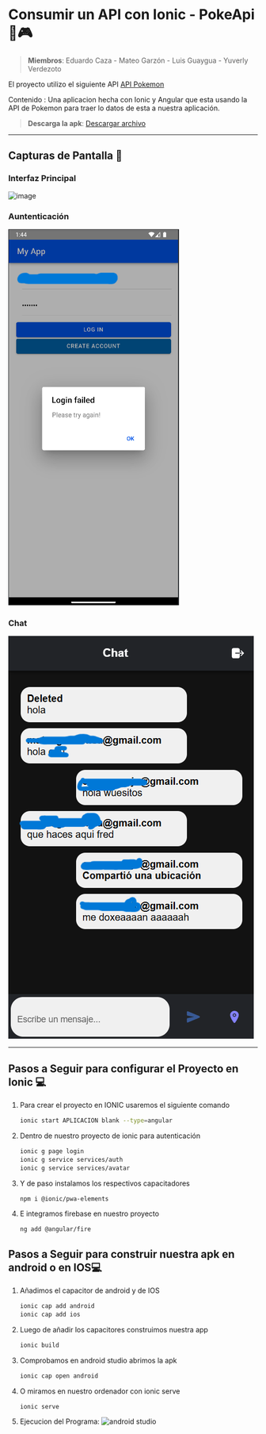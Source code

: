# Consumir un API con Ionic - PokeApi 🐾🎮

> **Miembros**: Eduardo Caza - Mateo Garzón - Luis Guaygua - Yuverly Verdezoto

El proyecto utilizo el siguiente API [API Pokemon](https://pokeapi.co/) 

Contenido : Una aplicacion hecha con Ionic y Angular que esta usando la API de Pokemon para traer lo datos de esta a nuestra aplicación.

> **Descarga la apk**: [Descargar archivo](https://github.com/Eduardo-Caza/Geolocalizacion/blob/master/Geolocalizacion.apk)

---

## Capturas de Pantalla 📸

### Interfaz Principal

![image](https://github.com/user-attachments/assets/98312bb3-64af-42d5-9297-9b30bf5b3105)

### Auntenticación


![image3](https://github.com/Eduardo-Caza/Trabajo-Grupal-CG/blob/main/Auth.png)

### Chat

![Ejemplo](https://github.com/Eduardo-Caza/Geolocalizacion/blob/master/Chat.png)


---

## Pasos a Seguir para configurar el Proyecto en Ionic 💻

1. Para crear el proyecto en IONIC usaremos el siguiente comando
   ```bash
   ionic start APLICACION blank --type=angular
2. Dentro de nuestro proyecto de ionic para autenticación
   ```bash
   ionic g page login
   ionic g service services/auth
   ionic g service services/avatar
3. Y de paso instalamos los respectivos capacitadores 
   ```bash
   npm i @ionic/pwa-elements
4. E integramos firebase en nuestro proyecto 
   ```bash
   ng add @angular/fire

## Pasos a Seguir para construir nuestra apk en android o en IOS💻

1. Añadimos el capacitor de android y de IOS
   ```bash
   ionic cap add android
   ionic cap add ios
2. Luego de añadir los capacitores construimos nuestra app
   ```bash
   ionic build
3. Comprobamos en android studio abrimos la apk
   ```bash
   ionic cap open android
4. O miramos en nuestro ordenador con ionic serve
   ```bash
   ionic serve
5. Ejecucion del Programa:
![android studio](https://github.com/Eduardo-Caza/Geolocalizacion/blob/master/ejecucion.png)
